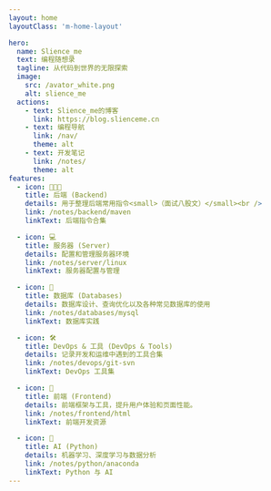 ```yaml
---
layout: home
layoutClass: 'm-home-layout'

hero:
  name: Slience_me
  text: 编程随想录
  tagline: 从代码到世界的无限探索
  image:
    src: /avator_white.png
    alt: slience_me
  actions:
    - text: Slience_me的博客
      link: https://blog.slienceme.cn
    - text: 编程导航
      link: /nav/
      theme: alt
    - text: 开发笔记
      link: /notes/
      theme: alt
features:
  - icon: 🧑🏻‍💻
    title: 后端 (Backend)
    details: 用于整理后端常用指令<small>（面试八股文）</small><br />
    link: /notes/backend/maven
    linkText: 后端指令合集

  - icon: 💻
    title: 服务器 (Server)
    details: 配置和管理服务器环境
    link: /notes/server/linux
    linkText: 服务器配置与管理

  - icon: 💾
    title: 数据库 (Databases)
    details: 数据库设计、查询优化以及各种常见数据库的使用
    link: /notes/databases/mysql
    linkText: 数据库实践

  - icon: 🛠️
    title: DevOps & 工具 (DevOps & Tools)
    details: 记录开发和运维中遇到的工具合集
    link: /notes/devops/git-svn
    linkText: DevOps 工具集

  - icon: 🔭
    title: 前端 (Frontend)
    details: 前端框架与工具，提升用户体验和页面性能。
    link: /notes/frontend/html
    linkText: 前端开发资源

  - icon: 💯
    title: AI (Python)
    details: 机器学习、深度学习与数据分析
    link: /notes/python/anaconda
    linkText: Python 与 AI
---
```


<style>
.m-home-layout .image-src:hover {
  transform: translate(-50%, -50%) rotate(666turn);
  transition: transform 59s 1s cubic-bezier(0.3, 0, 0.8, 1);
}

.m-home-layout .details small {
  opacity: 0.8;
}

.m-home-layout .bottom-small {
  display: block;
  margin-top: 2em;
  text-align: right;
}
</style>
